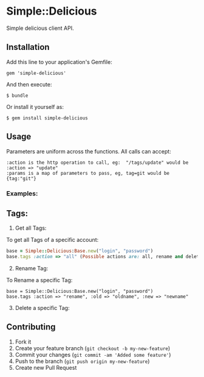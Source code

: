 # Simple::Delicious

Simple delicious client API.

## Installation

Add this line to your application's Gemfile:

    gem 'simple-delicious'

And then execute:

    $ bundle

Or install it yourself as:

    $ gem install simple-delicious

## Usage

Parameters are uniform across the functions. All calls can accept:

    :action is the http operation to call, eg:  "/tags/update" would be :action => "update"   
    :params is a map of parameters to pass, eg, tag=git would be {tag:"git"}

### Examples:

Tags:
------

1. Get all Tags:

To get all Tags of a specific account:

```ruby
base = Simple::Delicious:Base.new("login", "password")
base.tags :action => "all" (Possible actions are: all, rename and delete )
```
    
2. Rename Tag:

To Rename a specific Tag:

    base = Simple::Delicious:Base.new("login", "password")
    base.tags :action => "rename", :old => "oldname", :new => "newname"

3. Delete a specific Tag:


## Contributing

1. Fork it
2. Create your feature branch (`git checkout -b my-new-feature`)
3. Commit your changes (`git commit -am 'Added some feature'`)
4. Push to the branch (`git push origin my-new-feature`)
5. Create new Pull Request
